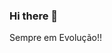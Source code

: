 ### Hi there 👋

Sempre em Evolução!! 


<!-- -->


<!--

- Estudando Desenvolvimento WEB 

<div align="center">
  <a href="https://github.com/DGCruz">
  <img height="auto"  src="https://github-readme-stats.vercel.app/api?username=DGCruz&show_icons=true&theme=radical&include_all_commits=true&count_private=true"/></br>
    <img height="auto" width="400px" src="https://github-readme-stats.vercel.app/api/top-langs/?username=DGCruz&layout=compact&langs_count=7&theme=radical"/>

</div>
-->

<!--
**DGCruz/DGCruz** is a ✨ _special_ ✨ repository because its `README.md` (this file) appears on your GitHub profile.

Here are some ideas to get you started:

- 🔭 I’m currently working on ...
- 🌱 I’m currently learning ...
- 👯 I’m looking to collaborate on ...
- 🤔 I’m looking for help with ...
- 💬 Ask me about ...
- 📫 How to reach me: ...
- 😄 Pronouns: ...
- ⚡ Fun fact: ...
-->
